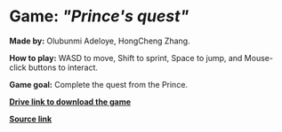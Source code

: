 # Game: _"Prince's quest"_ 

**Made by:** Olubunmi Adeloye, HongCheng Zhang. 

**How to play:** 
WASD to move, Shift to sprint, Space to jump, and Mouse-click buttons to interact. 

**Game goal:**
Complete the quest from the Prince. 

[**Drive link to download the game**](https://drive.google.com/drive/folders/19G7xJfkdOocILlWpi3dfDGkFLTAWmoOf?usp=sharing)
 
[**Source link**](https://github.com/Zhang-Ale/game615-spring2023-final/tree/main/)


